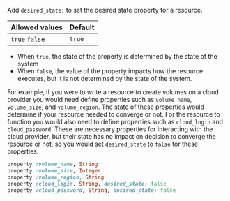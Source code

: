 Add `desired_state:` to set the desired state property for a resource.

| Allowed values | Default |
| -------------- | ------- |
| `true` `false` | `true`  |

- When `true`, the state of the property is determined by the state of
  the system
- When `false`, the value of the property impacts how the resource
  executes, but it is not determined by the state of the system.

For example, if you were to write a resource to create volumes on a
cloud provider you would need define properties such as `volume_name`,
`volume_size`, and `volume_region`. The state of these properties would
determine if your resource needed to converge or not. For the resource
to function you would also need to define properties such as
`cloud_login` and `cloud_password`. These are necessary properties for
interacting with the cloud provider, but their state has no impact on
decision to converge the resource or not, so you would set
`desired_state` to `false` for these properties.

```ruby
property :volume_name, String
property :volume_size, Integer
property :volume_region, String
property :cloud_login, String, desired_state: false
property :cloud_password, String, desired_state: false
```
